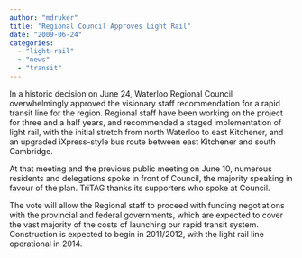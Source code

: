 ```yaml
---
author: "mdruker"
title: "Regional Council Approves Light Rail"
date: "2009-06-24"
categories: 
  - "light-rail"
  - "news"
  - "transit"
---
```


In a historic decision on June 24, Waterloo Regional Council overwhelmingly approved the visionary staff recommendation for a rapid transit line for the region. Regional staff have been working on the project for three and a half years, and recommended a staged implementation of light rail, with the initial stretch from north Waterloo to east Kitchener, and an upgraded iXpress-style bus route between east Kitchener and south Cambridge.

At that meeting and the previous public meeting on June 10, numerous residents and delegations spoke in front of Council, the majority speaking in favour of the plan. TriTAG thanks its supporters who spoke at Council.

The vote will allow the Regional staff to proceed with funding negotiations with the provincial and federal governments, which are expected to cover the vast majority of the costs of launching our rapid transit system. Construction is expected to begin in 2011/2012, with the light rail line operational in 2014.
